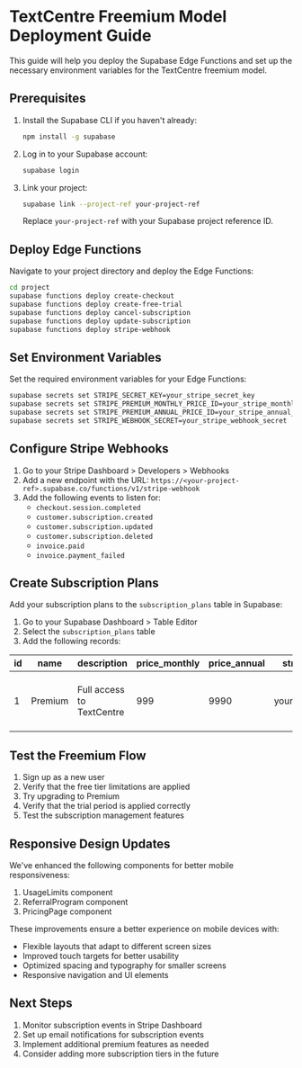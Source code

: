# TextCentre Freemium Model Deployment Guide

This guide will help you deploy the Supabase Edge Functions and set up the necessary environment variables for the TextCentre freemium model.

## Prerequisites

1. Install the Supabase CLI if you haven't already:
   ```bash
   npm install -g supabase
   ```

2. Log in to your Supabase account:
   ```bash
   supabase login
   ```

3. Link your project:
   ```bash
   supabase link --project-ref your-project-ref
   ```
   Replace `your-project-ref` with your Supabase project reference ID.

## Deploy Edge Functions

Navigate to your project directory and deploy the Edge Functions:

```bash
cd project
supabase functions deploy create-checkout
supabase functions deploy create-free-trial
supabase functions deploy cancel-subscription
supabase functions deploy update-subscription
supabase functions deploy stripe-webhook
```

## Set Environment Variables

Set the required environment variables for your Edge Functions:

```bash
supabase secrets set STRIPE_SECRET_KEY=your_stripe_secret_key
supabase secrets set STRIPE_PREMIUM_MONTHLY_PRICE_ID=your_stripe_monthly_price_id
supabase secrets set STRIPE_PREMIUM_ANNUAL_PRICE_ID=your_stripe_annual_price_id
supabase secrets set STRIPE_WEBHOOK_SECRET=your_stripe_webhook_secret
```

## Configure Stripe Webhooks

1. Go to your Stripe Dashboard > Developers > Webhooks
2. Add a new endpoint with the URL: `https://<your-project-ref>.supabase.co/functions/v1/stripe-webhook`
3. Add the following events to listen for:
   - `checkout.session.completed`
   - `customer.subscription.created`
   - `customer.subscription.updated`
   - `customer.subscription.deleted`
   - `invoice.paid`
   - `invoice.payment_failed`

## Create Subscription Plans

Add your subscription plans to the `subscription_plans` table in Supabase:

1. Go to your Supabase Dashboard > Table Editor
2. Select the `subscription_plans` table
3. Add the following records:

| id | name | description | price_monthly | price_annual | stripe_price_id_monthly | stripe_price_id_annual | features | active |
|----|------|-------------|--------------|-------------|------------------------|----------------------|----------|--------|
| 1 | Premium | Full access to TextCentre | 999 | 9990 | your_stripe_monthly_price_id | your_stripe_annual_price_id | ["unlimited_books", "premium_books", "audiobooks", "ai_features", "offline_reading"] | true |

## Test the Freemium Flow

1. Sign up as a new user
2. Verify that the free tier limitations are applied
3. Try upgrading to Premium
4. Verify that the trial period is applied correctly
5. Test the subscription management features

## Responsive Design Updates

We've enhanced the following components for better mobile responsiveness:

1. UsageLimits component
2. ReferralProgram component
3. PricingPage component

These improvements ensure a better experience on mobile devices with:
- Flexible layouts that adapt to different screen sizes
- Improved touch targets for better usability
- Optimized spacing and typography for smaller screens
- Responsive navigation and UI elements

## Next Steps

1. Monitor subscription events in Stripe Dashboard
2. Set up email notifications for subscription events
3. Implement additional premium features as needed
4. Consider adding more subscription tiers in the future
